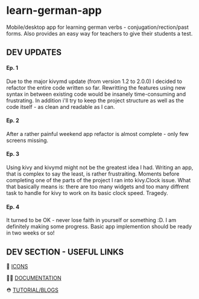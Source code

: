 # learn-german-app
Mobile/desktop app for learning german verbs - conjugation/rection/past forms. Also provides an easy way for teachers to give their students a test.

## DEV UPDATES

#### Ep. 1
Due to the major kivymd update (from version 1.2 to 2.0.0) I decided to refactor the entire code written so far. Rewritting the features using new syntax in between existing code would be insanely time-consuming and frustrating. In addition i'll try to keep the project structure as well as the code itself - as clean and readable as I can.

#### Ep. 2
After a rather painful weekend app refactor is almost complete - only few screens missing.

#### Ep. 3
Using kivy and kivymd might not be the greatest idea I had. Writing an app, that is complex to say the least, is rather frustraiting. Moments before completing one of the parts of the project I ran into kivy.Clock issue. What that basically means is: there are too many widgets and too many diffrent task to handle for kivy to work on its basic clock speed. Tragedy.

#### Ep. 4
It turned to be OK - never lose faith in yourself or something :D. I am definitely making some progress. Basic app implemention should be ready in two weeks or so!

## DEV SECTION - USEFUL LINKS
🦄 [ICONS](https://pictogrammers.com/library/mdi/)

🐕‍🦺 [DOCUMENTATION](https://kivymd.readthedocs.io/en/1.1.1/)

⛑️ [TUTORIAL/BLOGS](https://www.section.io/engineering-education/using-django-in-kivy-application/)
